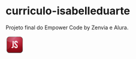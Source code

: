 # curriculo-isabelleduarte
Projeto final do Empower Code by Zenvia e Alura.

<img src="imagens/javascript-icon.png" class="icones-interesses" alt="Imagem do ícone JavaScript.">
